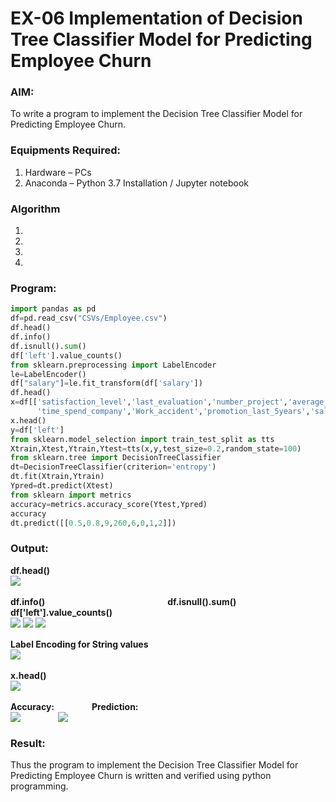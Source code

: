 # EX-06 Implementation of Decision Tree Classifier Model for Predicting Employee Churn
### AIM:
To write a program to implement the Decision Tree Classifier Model for Predicting Employee Churn.
### Equipments Required:
1. Hardware – PCs
2. Anaconda – Python 3.7 Installation / Jupyter notebook
### Algorithm
1. 
2. 
3. 
4. 
### Program:
```Python
import pandas as pd
df=pd.read_csv("CSVs/Employee.csv")
df.head()
df.info()
df.isnull().sum()
df['left'].value_counts()
from sklearn.preprocessing import LabelEncoder
le=LabelEncoder()
df["salary"]=le.fit_transform(df['salary'])
df.head()
x=df[['satisfaction_level','last_evaluation','number_project','average_montly_hours',
      'time_spend_company','Work_accident','promotion_last_5years','salary']]
x.head()
y=df['left']
from sklearn.model_selection import train_test_split as tts
Xtrain,Xtest,Ytrain,Ytest=tts(x,y,test_size=0.2,random_state=100)
from sklearn.tree import DecisionTreeClassifier
dt=DecisionTreeClassifier(criterion='entropy')
dt.fit(Xtrain,Ytrain)
Ypred=dt.predict(Xtest)
from sklearn import metrics
accuracy=metrics.accuracy_score(Ytest,Ypred)
accuracy
dt.predict([[0.5,0.8,9,260,6,0,1,2]])
```
### Output:
**df.head()**<br>
<img src="https://github.com/ROHITJAIND/EX-06-Implementation-of-Decision-Tree-Classifier-Model-for-Predicting-Employee-Churn/assets/118707073/70c2b03d-9c32-4044-8847-08fb925602ee">
<br>
<br>
**df.info()**&emsp;&emsp;&emsp;&emsp;&emsp;&emsp;&emsp;&emsp;&emsp;&emsp;&emsp;&emsp;&emsp;&emsp;**df.isnull().sum()**&emsp;&emsp;**df['left'].value_counts()** <br>
<img valign=top src="https://github.com/ROHITJAIND/EX-06-Implementation-of-Decision-Tree-Classifier-Model-for-Predicting-Employee-Churn/assets/118707073/1218f5aa-3253-42ac-a008-453d6ab1a0fb">
<img valign=top src="https://github.com/ROHITJAIND/EX-06-Implementation-of-Decision-Tree-Classifier-Model-for-Predicting-Employee-Churn/assets/118707073/a7a3e9c9-cdbd-44eb-8b09-9207c76a3738">
<img valign=top src="https://github.com/ROHITJAIND/EX-06-Implementation-of-Decision-Tree-Classifier-Model-for-Predicting-Employee-Churn/assets/118707073/cff84f6e-783c-4353-a3c0-924faefecf1a">
<br>
<br>
**Label Encoding for String values**<br>
<img valign=top src="https://github.com/ROHITJAIND/EX-06-Implementation-of-Decision-Tree-Classifier-Model-for-Predicting-Employee-Churn/assets/118707073/ca70ed9a-721a-4a11-bd90-618dcc2070dd">
<br>
<br>
**x.head()**<br>
<img valign=top src="https://github.com/ROHITJAIND/EX-06-Implementation-of-Decision-Tree-Classifier-Model-for-Predicting-Employee-Churn/assets/118707073/1b0dbd7d-ddee-420a-9cb6-fa04fdaabe09">
<br>
<br>
**Accuracy:** &emsp;&emsp;&emsp;&emsp;**Prediction:**<br>
<img valign=top src="https://github.com/ROHITJAIND/EX-06-Implementation-of-Decision-Tree-Classifier-Model-for-Predicting-Employee-Churn/assets/118707073/050a0166-65c0-43fe-89eb-4d1baf4c127b">&emsp;&emsp;&emsp;&emsp;
<img valign=top src="https://github.com/ROHITJAIND/EX-06-Implementation-of-Decision-Tree-Classifier-Model-for-Predicting-Employee-Churn/assets/118707073/45d731a0-e4f8-43c0-812a-b99e7cf305da">














### Result:
Thus the program to implement the  Decision Tree Classifier Model for Predicting Employee Churn is written and verified using python programming.
